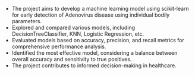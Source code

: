 - The project aims to develop a machine learning model using scikit-learn for early detection of Adenovirus disease using individual bodily parameters.
- Explored and compared various models, including DecisionTreeClassifier, KNN, Logistic Regression, etc.
- Evaluated models based on accuracy, precision, and recall metrics for comprehensive performance analysis.
- Identified the most effective model, considering a balance between overall accuracy and sensitivity to true positives.
- The project contributes to informed decision-making in healthcare.
